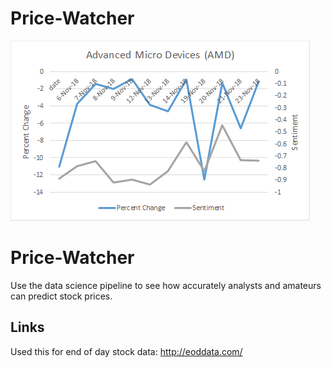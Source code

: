 # Price-Watcher

![alt text](/finalGraphs/AMD.png?raw=true)

# Price-Watcher
Use the data science pipeline to see how accurately analysts and amateurs can predict stock prices.



## Links

Used this for end of day stock data: http://eoddata.com/
